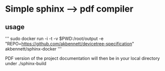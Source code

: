 # Simple sphinx --> pdf compiler

## usage

'''
sudo docker run -i -t -v $PWD:/root/output -e "REPO=https://github.com/akbennett/devicetree-specification" akbennett/sphinx-docker
'''

PDF version of the project documentation will then be in your local directory under ./sphinx-build
